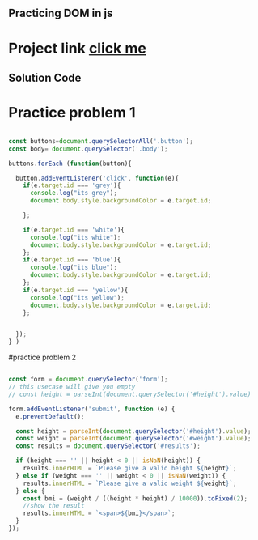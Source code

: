 ## Practicing DOM in js

# Project link [click me](https://stackblitz.com/edit/dom-project-chaiaurcode-dqmqucrd?file=1-colorChanger%2Fchaiaurcode.js,1-colorChanger%2Findex.html)

## Solution Code

# Practice problem 1
``` javascript

const buttons=document.querySelectorAll('.button');
const body= document.querySelector('.body');

buttons.forEach (function(button){

  button.addEventListener('click', function(e){
    if(e.target.id === 'grey'){
      console.log("its grey");
      document.body.style.backgroundColor = e.target.id;

    };

    if(e.target.id === 'white'){
      console.log("its white");
      document.body.style.backgroundColor = e.target.id;
    };
    if(e.target.id === 'blue'){
      console.log("its blue");
      document.body.style.backgroundColor = e.target.id;
    };
    if(e.target.id === 'yellow'){
      console.log("its yellow");
      document.body.style.backgroundColor = e.target.id;
    };


  });
} )

```


#practice problem 2

```javascript

const form = document.querySelector('form');
// this usecase will give you empty
// const height = parseInt(document.querySelector('#height').value)

form.addEventListener('submit', function (e) {
  e.preventDefault();

  const height = parseInt(document.querySelector('#height').value);
  const weight = parseInt(document.querySelector('#weight').value);
  const results = document.querySelector('#results');

  if (height === '' || height < 0 || isNaN(height)) {
    results.innerHTML = `Please give a valid height ${height}`;
  } else if (weight === '' || weight < 0 || isNaN(weight)) {
    results.innerHTML = `Please give a valid weight ${weight}`;
  } else {
    const bmi = (weight / ((height * height) / 10000)).toFixed(2);
    //show the result
    results.innerHTML = `<span>${bmi}</span>`;
  }
});



```
